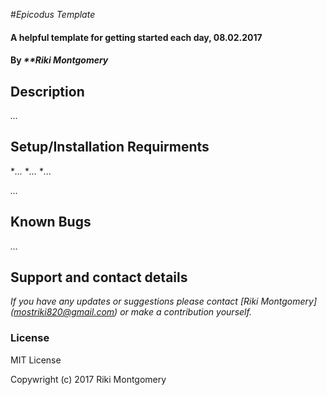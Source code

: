 #_Epicodus Template_

#### A helpful template for getting started each day, 08.02.2017

#### By _**Riki Montgomery_

## Description

_..._

## Setup/Installation Requirments

*_..._
*_..._
*_..._

_..._

## Known Bugs

_..._

## Support and contact details

_If you have any updates or suggestions please contact [Riki Montgomery] (mostriki820@gmail.com) or make a contribution yourself._

### License

MIT License

Copywright (c) 2017 Riki Montgomery
